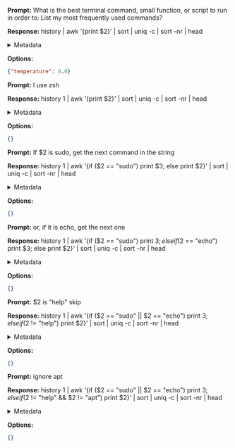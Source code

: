 **Prompt:**
What is the best terminal command, small function, or script to run in order to: List my most frequently used commands?


**Response:**
history | awk '{print $2}' | sort | uniq -c | sort -nr | head

<details><summary>Metadata</summary>

- Duration: 1527 ms
- Datetime: 2023-09-05T20:24:07.814967
- Model: gpt-3.5-turbo-0613

</details>

**Options:**
```json
{"temperature": 0.0}
```

**Prompt:**
I use zsh

**Response:**
history 1 | awk '{print $2}' | sort | uniq -c | sort -nr | head

<details><summary>Metadata</summary>

- Duration: 1577 ms
- Datetime: 2023-09-05T20:24:41.386691
- Model: gpt-3.5-turbo-0613

</details>

**Options:**
```json
{}
```

**Prompt:**
If $2 is sudo, get the next command in the string

**Response:**
history 1 | awk '{if ($2 == "sudo") print $3; else print $2}' | sort | uniq -c | sort -nr | head

<details><summary>Metadata</summary>

- Duration: 2132 ms
- Datetime: 2023-09-05T20:29:31.358462
- Model: gpt-3.5-turbo-0613

</details>

**Options:**
```json
{}
```

**Prompt:**
or, if it is echo, get the next one

**Response:**
history 1 | awk '{if ($2 == "sudo") print $3; else if ($2 == "echo") print $3; else print $2}' | sort | uniq -c | sort -nr | head

<details><summary>Metadata</summary>

- Duration: 3437 ms
- Datetime: 2023-09-05T20:30:17.407059
- Model: gpt-3.5-turbo-0613

</details>

**Options:**
```json
{}
```

**Prompt:**
$2 is "help" skip

**Response:**
history 1 | awk '{if ($2 == "sudo" || $2 == "echo") print $3; else if ($2 != "help") print $2}' | sort | uniq -c | sort -nr | head

<details><summary>Metadata</summary>

- Duration: 2949 ms
- Datetime: 2023-09-05T20:31:27.401756
- Model: gpt-3.5-turbo-0613

</details>

**Options:**
```json
{}
```

**Prompt:**
ignore apt

**Response:**
history 1 | awk '{if ($2 == "sudo" || $2 == "echo") print $3; else if ($2 != "help" && $2 != "apt") print $2}' | sort | uniq -c | sort -nr | head

<details><summary>Metadata</summary>

- Duration: 3373 ms
- Datetime: 2023-09-05T20:32:20.934753
- Model: gpt-3.5-turbo-0613

</details>

**Options:**
```json
{}
```

